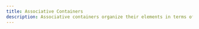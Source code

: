 ```yaml
---
title: Associative Containers
description: Associative containers organize their elements in terms of unique keys.
---
```


